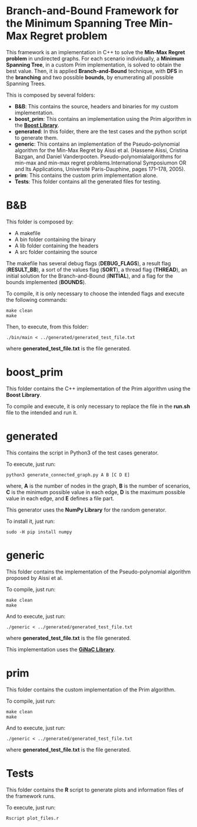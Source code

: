 # Branch-and-Bound Framework for the Minimum Spanning Tree Min-Max Regret problem

This framework is an implementation in C++ to solve the **Min-Max Regret problem** in undirected graphs. For each scenario individually, a **Minimum Spanning Tree**, in a custom Prim implementation, is solved to obtain the best value. Then, it is applied **Branch-and-Bound** technique, with **DFS** in the **branching** and two possible **bounds**, by enumerating all possible Spanning Trees.

This is composed by several folders:

* **B&B**: This contains the source, headers and binaries for my custom implementation.
* **boost_prim**: This contains an implementation using the Prim algorithm in the [**Boost Library**](http://www.boost.org/).
* **generated**: In this folder, there are the test cases and the python script to generate them.
* **generic**: This contains an implementation of the Pseudo-polynomial algorithm for the Min-Max Regret by Aissi et al. (Hassene Aissi, Cristina Bazgan, and Daniel Vanderpooten. Pseudo-polynomialalgorithms for min-max and min-max regret problems.International Symposiumon OR and Its Applications, Université Paris-Dauphine, pages 171–178, 2005).
* **prim**: This contains the custom prim implementation alone.
* **Tests**: This folder contains all the generated files for testing.

# B&B

This folder is composed by:

* A makefile
* A bin folder containing the binary
* A lib folder containing the headers
* A src folder containing the source

The makefile has several debug flags (**DEBUG_FLAGS**), a result flag (**RESULT_BB**), a sort of the values flag (**SORT**), a thread flag (**THREAD**), an initial solution for the Branch-and-Bound (**INITIAL**), and a flag for the bounds implemented (**BOUNDS**).

To compile, it is only necessary to choose the intended flags and execute the following commands:

    make clean
    make

Then, to execute, from this folder:

    ./bin/main < ../generated/generated_test_file.txt

where **generated_test_file.txt** is the file generated.

# boost_prim

This folder contains the C++ implementation of the Prim algorithm using the **Boost Library**.

To compile and execute, it is only necessary to replace the file in the **run.sh** file to the intended and run it.

# generated

This contains the script in Python3 of the test cases generator.

To execute, just run:

    python3 generate_connected_graph.py A B [C D E]

where, **A** is the number of nodes in the graph, **B** is the number of scenarios, **C** is the minimum possible value in each edge, **D** is the maximum possible value in each edge, and **E** defines a file part.

This generator uses the **NumPy Library** for the random generator.

To install it, just run:

    sudo -H pip install numpy

# generic

This folder contains the implementation of the Pseudo-polynomial algorithm proposed by Aissi et al.

To compile, just run:
    
    make clean
    make

And to execute, just run:
    
    ./generic < ../generated/generated_test_file.txt

where **generated_test_file.txt** is the file generated.

This implementation uses the [**GiNaC Library**](https://ginac.de/).

# prim

This folder contains the custom implementation of the Prim algorithm.

To compile, just run:
    
    make clean
    make

And to execute, just run:
    
    ./generic < ../generated/generated_test_file.txt

where **generated_test_file.txt** is the file generated.

# Tests

This folder contains the **R** script to generate plots and information files of the framework runs.

To execute, just run:
    
    Rscript plot_files.r
